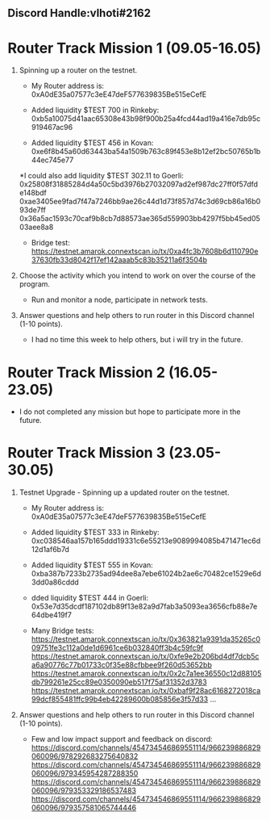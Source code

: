 ## Discord Handle:vlhoti#2162
# Router Track Mission 1 (09.05-16.05)

1) Spinning up a router on the testnet.

    - My  Router address is: 0xA0dE35a07577c3eE47deF577639835Be515eCefE

    - Added liquidity $TEST 700  in Rinkeby: 0xb5a10075d41aac65308e43b98f900b25a4fcd44ad19a416e7db95c919467ac96

    - Added liquidity $TEST 456 in Kovan: 0xe6f8b45a60d63443ba54a1509b763c89f453e8b12ef2bc50765b1b44ec745e77

    *I could also add liquidity $TEST 302.11 to Goerli:
    0x25808f31885284d4a50c5bd3976b27032097ad2ef987dc27ff0f57dfde148bdf
    0xae3405ee9fad7f47a7246bb9ae26c44d1d73f857d74c3d69cb86a16b093de7ff
    0x36a5ac1593c70caf9b8cb7d88573ae365d559903bb4297f5bb45ed0503aee8a8

    - Bridge test:
    https://testnet.amarok.connextscan.io/tx/0xa4fc3b7608b6d110790e37630fb33d8042f17ef142aaab5c83b35211a6f3504b


2) Choose the activity which you intend to work on over the course of the program.
   
   - Run and monitor a node, participate in network tests. 


3) Answer questions and help others to run router in this Discord channel (1-10 points).
   
   - I had no time this week to help others, but i will try in the future.

# Router Track Mission 2 (16.05-23.05)

   - I do not completed any mission but hope to participate more in the future.

# Router Track Mission 3 (23.05-30.05)

1) Testnet Upgrade - Spinning up a updated router on the testnet.

    - My  Router address is: 0xA0dE35a07577c3eE47deF577639835Be515eCefE

    - Added liquidity $TEST 333  in Rinkeby: 0xc038546aa157b165ddd19331c6e55213e9089994085b471471ec6d12d1af6b7d

    - Added liquidity $TEST 555 in Kovan: 0xba387b7233b2735ad94dee8a7ebe61024b2ae6c70482ce1529e6d3dd0a86cddd

    - dded liquidity $TEST 444  in Goerli: 0x53e7d35dcdf187102db89f13e82a9d7fab3a5093ea3656cfb88e7e64dbe419f7

    - Many Bridge tests:
    https://testnet.amarok.connextscan.io/tx/0x363821a9391da35265c009751fe3c112a0de1d6961ce6b032840ff3b4c59fc9f
    https://testnet.amarok.connextscan.io/tx/0xfe9e2b206bd4df7dcb5ca6a90776c77b01733c0f35e88cfbbee9f260d53652bb
    https://testnet.amarok.connextscan.io/tx/0x2c7a1ee36550c12d88105db799261e25cc89e0350090eb517f75af31352d3783
    https://testnet.amarok.connextscan.io/tx/0xbaf9f28ac6168272018ca99dcf855481ffc99b4eb42289600b085856e3f57d33
    ...


2) Answer questions and help others to run router in this Discord channel (1-10 points).
   
   - Few and low impact support and feedback on discord:
    https://discord.com/channels/454734546869551114/966239886829060096/978292683275640832
    https://discord.com/channels/454734546869551114/966239886829060096/979345954287288350
    https://discord.com/channels/454734546869551114/966239886829060096/979353329186537483
    https://discord.com/channels/454734546869551114/966239886829060096/979357581065744446
